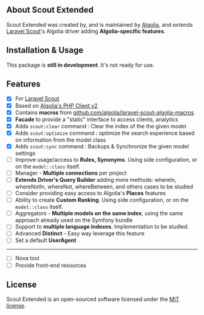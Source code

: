## About Scout Extended

Scout Extended was created by, and is maintained by [Algolia](https://github.com/algolia), and extends [Laravel Scout](https://github.com/laravel/scout)'s Algolia driver adding **Algolia-specific features**.

## Installation & Usage

This package is **still in development**. It's not ready for use.

## Features

- [x] For [Laravel Scout](https://github.com/laravel/scout)
- [x] Based on [Algolia's PHP Client v2](https://github.com/algolia/algoliasearch-client-php/tree/2.0)
- [x] Contains **macros** from [github.com/algolia/laravel-scout-algolia-macros](https://github.com/algolia/laravel-scout-algolia-macros)
- [x] **Facade** to provide a "static" interface to access clients, analytics
- [x] Adds `scout:clear` command : Clear the index of the the given model
- [x] Adds `scout:optimize` command : optimize the search experience based on information from the model class
- [x] Adds `scout:sync` command : Backups & Synchronize the given model settings
- [ ] Improve usage/access to **Rules, Synonyms**. Using side configuration, or on the `model::class` itself.
- [ ] Manager - **Multiple connections** per project
- [ ] **Extends Driver's Query Builder** adding more methods: whereIn, whereNotIn, whereNot, whereBetween, and others cases to be studied
- [ ] Consider providing easy access to Algolia's **Places** features
- [ ] Ability to create **Custom Ranking**. Using side configuration, or on the `model::class` itself.
- [ ] Aggregators - **Multiple models on the same index**, using the same approach already used on the Symfony bundle
- [ ] Support to **multiple language indexes**. Implementation to be studied.
- [ ] Advanced **Distinct** - Easy way leverage this feature
- [ ] Set a default **UserAgent**

---
- [ ] Nova tool
- [ ] Provide front-end resources

## License

Scout Extended is an open-sourced software licensed under the [MIT license](LICENSE.md).
